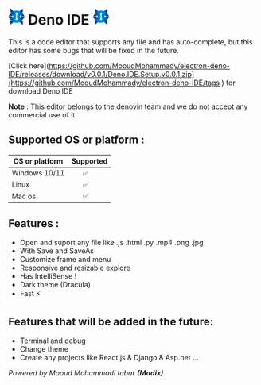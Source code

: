 # <img src="./build/icon.png" style="width:33px"/> Deno IDE <img src="./build/icon.png" style="width:33px"/>
This is a code editor that supports any file and has auto-complete, but this editor has some bugs that will be fixed in the future.

[Click here](https://github.com/MooudMohammady/electron-deno-IDE/releases/download/v0.0.1/Deno.IDE.Setup.v0.0.1.zip](https://github.com/MooudMohammady/electron-deno-IDE/tags ) for download Deno IDE 

**Note** : This editor belongs to the denovin team and we do not accept any commercial use of it

## Supported OS or platform :
| OS or platform | Supported |
|----------------|-----------|
| Windows 10/11 |       ✅   |
| Linux |       ✅   |
| Mac os |       ✅   |

## Features :
- Open and suport any file like .js .html .py .mp4 .png .jpg
- With Save and SaveAs
- Customize frame and menu
- Responsive and resizable explore
- Has IntelliSense !
- Dark theme (Dracula)
- Fast ⚡

## Features that will be added in the future:

- Terminal and debug
- Change theme
- Create any projects like React.js & Django & Asp.net ...

_Powered by Mooud Mohammadi tabar **(Modix)**_
